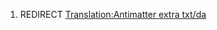 1.  REDIRECT [Translation:Antimatter extra
    txt/da](Translation:Antimatter_extra_txt/da "wikilink")